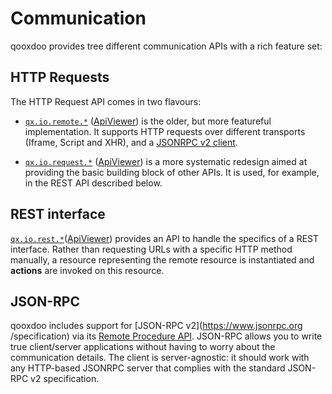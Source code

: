 # Communication

qooxdoo provides tree different communication APIs with a rich feature set:

## HTTP Requests

The HTTP Request API comes in two flavours:
 
  - [`qx.io.remote.*`](remote_io.md)
  ([ApiViewer](apps://apiviewer/#qx.io.remote)) is the older, but more
  featureful implementation. It supports HTTP requests over different
  transports (Iframe, Script and XHR), and a [JSONRPC v2 client](jsonrpc.md).

  - [`qx.io.request.*`](request_io.md)
  ([ApiViewer](apps://apiviewer/#qx.io.request)) is a more systematic
  redesign aimed at providing the basic building block of other APIs. It is used,
  for example, in the REST API described below.

## REST interface

[`qx.io.rest.*`](rest.md)([ApiViewer](apps://apiviewer/#qx.io.rest)) provides 
an API to handle the specifics of a REST interface. Rather than requesting URLs with
a specific HTTP method manually, a resource representing the remote
resource is instantiated and **actions** are invoked on this resource.

## JSON-RPC

qooxdoo includes support for [JSON-RPC v2](https://www.jsonrpc.org
/specification) via its [Remote Procedure API](rpc.md). JSON-RPC allows you to write true client/server applications
without  having to worry about the communication details. The
client is server-agnostic: it should work with any HTTP-based JSONRPC server
that complies with the standard JSON-RPC v2 specification. 

